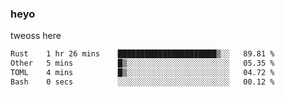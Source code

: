 ### heyo
tweoss here

<!--START_SECTION:waka-->

```txt
Rust    1 hr 26 mins    ██████████████████████▒░░   89.81 %
Other   5 mins          █▒░░░░░░░░░░░░░░░░░░░░░░░   05.35 %
TOML    4 mins          █▒░░░░░░░░░░░░░░░░░░░░░░░   04.72 %
Bash    0 secs          ░░░░░░░░░░░░░░░░░░░░░░░░░   00.12 %
```

<!--END_SECTION:waka-->

<!--
**Tweoss/tweoss** is a ✨ _special_ ✨ repository because its `README.md` (this file) appears on your GitHub profile.

Here are some ideas to get you started:

- 🔭 I’m currently working on ...
- 🌱 I’m currently learning ...
- 👯 I’m looking to collaborate on ...
- 🤔 I’m looking for help with ...
- 💬 Ask me about ...
- 📫 How to reach me: ...
- 😄 Pronouns: ...
- ⚡ Fun fact: ...
-->
